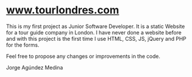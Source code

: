 www.tourlondres.com
===================

This is my first project as Junior Software Developer. It is a static Website for a tour guide company in London.
I have never done a website before and with this project is the first time I use HTML, CSS, JS, jQuery and PHP for the forms.

Feel free to propose any changes or improvements in the code.

Jorge Agúndez Medina

